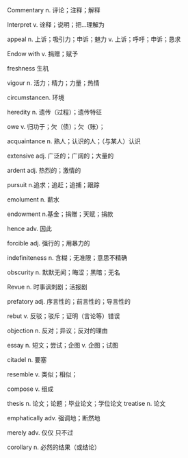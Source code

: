 Commentary n. 评论；注释；解释

Interpret  v. 诠释；说明；把...理解为

appeal  n. 上诉；吸引力；申诉；魅力  v. 上诉；呼吁；申诉；恳求



Endow with v. 捐赠；赋予

freshness 生机

vigour n. 活力；精力；力量；热情

circumstancen. 环境 

heredity n. 遗传（过程）；遗传特征

owe v. 归功于；欠（债）；欠（账）；

acquaintance n. 熟人；认识的人；（与某人）认识

extensive adj. 广泛的；广阔的；大量的

ardent adj. 热烈的；激情的

pursuit n.追求；追赶；追捕；跟踪

emolument n. 薪水

endowment n.基金；捐赠；天赋；捐款

hence adv. 因此

forcible adj. 强行的；用暴力的

indefiniteness n. 含糊；无准限；意思不精确

obscurity n. 默默无闻；晦涩；黑暗；无名

Revue n. 时事讽刺剧；活报剧

prefatory adj. 序言性的；前言性的；导言性的

rebut v. 反驳；驳斥；证明（言论等）错误

objection n. 反对；异议；反对的理由

essay n. 短文；尝试；企图    v. 企图；试图

citadel n. 要塞

resemble v. 类似；相似；

compose v. 组成 

thesis n. 论文；论题；毕业论文；学位论文         treatise   n. 论文

emphatically adv. 强调地；断然地

merely adv. 仅仅 只不过

corollary n. 必然的结果（或结论）
